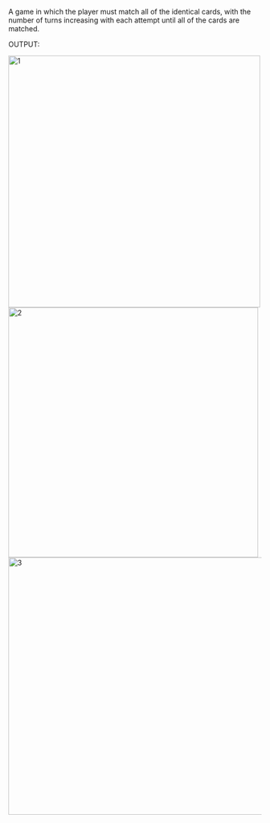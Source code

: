 A game in which the player must match all of the identical cards, with the number of turns increasing with each attempt until all of the cards are matched.

OUTPUT:


<img width="501" alt="1" src="https://user-images.githubusercontent.com/89978956/181838506-896e4627-1d87-4d4b-b12f-386a08a16736.png">
<img width="497" alt="2" src="https://user-images.githubusercontent.com/89978956/181838528-ea6b83b6-4923-4547-8c1e-f40ff024fd49.png">
<img width="512" alt="3" src="https://user-images.githubusercontent.com/89978956/181838535-aa129917-13de-42d4-b65f-aa7aaa235ebc.png">
